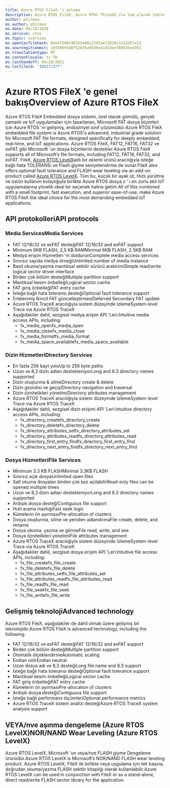 ```yaml
---
title: Azure RTOS FileX 'i anlama
description: Azure RTOS FileX, Azure RTOS ThreadX ile tam olarak tümleştirilmiş ve desteklenen tüm işlemciler için kullanılabilen yüksek performanslı, dosya ayırma tablosu (FAT) ile uyumlu bir dosya sistemidir. Azure RTOS ThreadX gibi Azure RTOS FileX, küçük bir ayak izi ve yüksek performansa sahip olacak şekilde tasarlanmıştır ve bu da dosya yönetimi işlemleri gerektiren, günümüzün derin eklenmiş uygulamalar için idealdir. FileX, RAM, Azure RTOS USBX, SD kartı ve nve/veya Flash anıları dahil olmak üzere çoğu fiziksel medyayı Azure RTOS LevelX aracılığıyla destekler.
author: philmea
ms.author: philmea
ms.date: 05/19/2020
ms.service: rtos
ms.topic: overview
ms.openlocfilehash: 0a54f160c96fb3e90c2295ae72020c121d367a12
ms.sourcegitcommit: 19d50693d8f5287ba6938ae1d23eef88435ed7b1
ms.translationtype: MT
ms.contentlocale: tr-TR
ms.lasthandoff: 04/28/2021
ms.locfileid: "108171377"
---
```

# <a name="overview-of-azure-rtos-filex"></a><span data-ttu-id="9e56a-105">Azure RTOS FileX 'e genel bakış</span><span class="sxs-lookup"><span data-stu-id="9e56a-105">Overview of Azure RTOS FileX</span></span>

<span data-ttu-id="9e56a-106">Azure RTOS FileX Embedded dosya sistemi, özel olarak gömülü, gerçek zamanlı ve IoT uygulamaları için tasarlanan, Microsoft FAT dosya biçimleri için Azure RTOS 'ın gelişmiş, endüstriyel sınıf çözümüdür.</span><span class="sxs-lookup"><span data-stu-id="9e56a-106">Azure RTOS FileX embedded file system is Azure RTOS's advanced, industrial grade solution for Microsoft FAT file formats, designed specifically for deeply embedded, real-time, and IoT applications.</span></span> <span data-ttu-id="9e56a-107">Azure RTOS FileX, FAT12, FAT16, FAT32 ve exFAT gibi Microsoft 'un dosya biçimlerini destekler.</span><span class="sxs-lookup"><span data-stu-id="9e56a-107">Azure RTOS FileX supports all of Microsoft’s file formats, including FAT12, FAT16, FAT32, and exFAT.</span></span> <span data-ttu-id="9e56a-108">FileX, [Azure RTOS LevelX](https://docs.microsoft.com/azure/rtos/levelx/)adlı bir eklenti ürünü aracılığıyla isteğe bağlı hata TOLERANSı ve Flash giyme seviyelendirme de sunar.</span><span class="sxs-lookup"><span data-stu-id="9e56a-108">FileX also offers optional fault tolerance and FLASH wear leveling via an add-on product called [Azure RTOS LevelX](https://docs.microsoft.com/azure/rtos/levelx/).</span></span> <span data-ttu-id="9e56a-109">Tüm bu, küçük bir ayak izi, Hızlı yürütme ve üstün kullanım kolaylığıyla birlikte Azure RTOS dosya x ' i en zorlu ekli IoT uygulamalarına yönelik ideal bir seçenek haline getirir.</span><span class="sxs-lookup"><span data-stu-id="9e56a-109">All of this combined with a small footprint, fast execution, and superior ease-of-use, make Azure RTOS FileX the ideal choice for the most demanding embedded IoT applications.</span></span>

## <a name="api-protocols"></a><span data-ttu-id="9e56a-110">API protokolleri</span><span class="sxs-lookup"><span data-stu-id="9e56a-110">API protocols</span></span>

### <a name="media-services"></a><span data-ttu-id="9e56a-111">Media Services</span><span class="sxs-lookup"><span data-stu-id="9e56a-111">Media Services</span></span>

- <span data-ttu-id="9e56a-112">FAT 12/16/32 ve exFAT desteği</span><span class="sxs-lookup"><span data-stu-id="9e56a-112">FAT 12/16/32 and exFAT support</span></span>
- <span data-ttu-id="9e56a-113">Minimum 6KB FLASH, 2,5 KB RAM</span><span class="sxs-lookup"><span data-stu-id="9e56a-113">Minimal 6KB FLASH, 2.5KB RAM</span></span>
- <span data-ttu-id="9e56a-114">Medya erişim Hizmetleri 'ni doldurun</span><span class="sxs-lookup"><span data-stu-id="9e56a-114">Complete media access services</span></span>
- <span data-ttu-id="9e56a-115">Sınırsız sayıda medya örneği</span><span class="sxs-lookup"><span data-stu-id="9e56a-115">Unlimited number of media instance</span></span>
- <span data-ttu-id="9e56a-116">Basit okuma/yazma mantıksal sektör sürücü arabirimi</span><span class="sxs-lookup"><span data-stu-id="9e56a-116">Simple read/write logical sector driver interface</span></span>
- <span data-ttu-id="9e56a-117">Birden çok bölüm desteği</span><span class="sxs-lookup"><span data-stu-id="9e56a-117">Multiple partition support</span></span>
- <span data-ttu-id="9e56a-118">Mantıksal kesim önbelleği</span><span class="sxs-lookup"><span data-stu-id="9e56a-118">Logical sector cache</span></span>
- <span data-ttu-id="9e56a-119">FAT giriş önbelleği</span><span class="sxs-lookup"><span data-stu-id="9e56a-119">FAT entry cache</span></span>
- <span data-ttu-id="9e56a-120">İsteğe bağlı hata toleransı desteği</span><span class="sxs-lookup"><span data-stu-id="9e56a-120">Optional fault tolerance support</span></span>
- <span data-ttu-id="9e56a-121">Ertelenmiş Ikincil FAT güncelleştirmesi</span><span class="sxs-lookup"><span data-stu-id="9e56a-121">Deferred Secondary FAT update</span></span>
- <span data-ttu-id="9e56a-122">Azure RTOS TraceX aracılığıyla sistem düzeyinde Izleme</span><span class="sxs-lookup"><span data-stu-id="9e56a-122">System-level Trace via Azure RTOS TraceX</span></span>
- <span data-ttu-id="9e56a-123">Aşağıdakiler dahil, sezgisel medya erişim API 'Leri:</span><span class="sxs-lookup"><span data-stu-id="9e56a-123">Intuitive media access APIs, including:</span></span>
  - <span data-ttu-id="9e56a-124">fx_media_open</span><span class="sxs-lookup"><span data-stu-id="9e56a-124">fx_media_open</span></span>
  - <span data-ttu-id="9e56a-125">fx_media_close</span><span class="sxs-lookup"><span data-stu-id="9e56a-125">fx_media_close</span></span>
  - <span data-ttu-id="9e56a-126">fx_media_format</span><span class="sxs-lookup"><span data-stu-id="9e56a-126">fx_media_format</span></span>
  - <span data-ttu-id="9e56a-127">fx_media_space_available</span><span class="sxs-lookup"><span data-stu-id="9e56a-127">fx_media_space_available</span></span>

### <a name="directory-services"></a><span data-ttu-id="9e56a-128">Dizin Hizmetleri</span><span class="sxs-lookup"><span data-stu-id="9e56a-128">Directory Services</span></span>

- <span data-ttu-id="9e56a-129">En fazla 256 bayt yolu</span><span class="sxs-lookup"><span data-stu-id="9e56a-129">Up to 256 byte paths</span></span>
- <span data-ttu-id="9e56a-130">Uzun ve 8,3 dizin adları destekleniyor</span><span class="sxs-lookup"><span data-stu-id="9e56a-130">Long and 8.3 directory names supported</span></span>
- <span data-ttu-id="9e56a-131">Dizin oluşturma & silme</span><span class="sxs-lookup"><span data-stu-id="9e56a-131">Directory create & delete</span></span>
- <span data-ttu-id="9e56a-132">Dizin gezintisi ve geçişi</span><span class="sxs-lookup"><span data-stu-id="9e56a-132">Directory navigation and traversal</span></span>
- <span data-ttu-id="9e56a-133">Dizin öznitelikleri yönetimi</span><span class="sxs-lookup"><span data-stu-id="9e56a-133">Directory attributes management</span></span>
- <span data-ttu-id="9e56a-134">Azure RTOS TraceX aracılığıyla sistem düzeyinde Izleme</span><span class="sxs-lookup"><span data-stu-id="9e56a-134">System-level Trace via Azure RTOS TraceX</span></span>
- <span data-ttu-id="9e56a-135">Aşağıdakiler dahil, sezgisel dizin erişimi API 'Leri:</span><span class="sxs-lookup"><span data-stu-id="9e56a-135">Intuitive directory access APIs, including:</span></span>
  - <span data-ttu-id="9e56a-136">fx_directory_create</span><span class="sxs-lookup"><span data-stu-id="9e56a-136">fx_directory_create</span></span>
  - <span data-ttu-id="9e56a-137">fx_directory_delete</span><span class="sxs-lookup"><span data-stu-id="9e56a-137">fx_directory_delete</span></span>
  - <span data-ttu-id="9e56a-138">fx_directory_attributes_set</span><span class="sxs-lookup"><span data-stu-id="9e56a-138">fx_directory_attributes_set</span></span>
  - <span data-ttu-id="9e56a-139">fx_directory_attributes_read</span><span class="sxs-lookup"><span data-stu-id="9e56a-139">fx_directory_attributes_read</span></span>
  - <span data-ttu-id="9e56a-140">fx_directory_first_entry_find</span><span class="sxs-lookup"><span data-stu-id="9e56a-140">fx_directory_first_entry_find</span></span>
  - <span data-ttu-id="9e56a-141">fx_directory_next_entry_find</span><span class="sxs-lookup"><span data-stu-id="9e56a-141">fx_directory_next_entry_find</span></span>

### <a name="file-services"></a><span data-ttu-id="9e56a-142">Dosya Hizmetleri</span><span class="sxs-lookup"><span data-stu-id="9e56a-142">File Services</span></span>

- <span data-ttu-id="9e56a-143">Minimum 3.3 KB FLASH</span><span class="sxs-lookup"><span data-stu-id="9e56a-143">Minimal 3.3KB FLASH</span></span>
- <span data-ttu-id="9e56a-144">Sınırsız açık dosya</span><span class="sxs-lookup"><span data-stu-id="9e56a-144">Unlimited open files</span></span>
- <span data-ttu-id="9e56a-145">Salt okuma dosyaları birden çok kez açılabilir</span><span class="sxs-lookup"><span data-stu-id="9e56a-145">Read-only files can be opened multiple times</span></span>
- <span data-ttu-id="9e56a-146">Uzun ve 8,3 dizin adları destekleniyor</span><span class="sxs-lookup"><span data-stu-id="9e56a-146">Long and 8.3 directory names supported</span></span>
- <span data-ttu-id="9e56a-147">Ardışık dosya desteği</span><span class="sxs-lookup"><span data-stu-id="9e56a-147">Contiguous file support</span></span>
- <span data-ttu-id="9e56a-148">Hızlı arama mantığı</span><span class="sxs-lookup"><span data-stu-id="9e56a-148">Fast seek logic</span></span>
- <span data-ttu-id="9e56a-149">Kümelerin ön ayırması</span><span class="sxs-lookup"><span data-stu-id="9e56a-149">Pre-allocation of clusters</span></span>
- <span data-ttu-id="9e56a-150">Dosya oluşturma, silme ve yeniden adlandırma</span><span class="sxs-lookup"><span data-stu-id="9e56a-150">File create, delete, and rename</span></span>
- <span data-ttu-id="9e56a-151">Dosya okuma, yazma ve görme</span><span class="sxs-lookup"><span data-stu-id="9e56a-151">File read, write, and see</span></span>
- <span data-ttu-id="9e56a-152">Dosya öznitelikleri yönetimi</span><span class="sxs-lookup"><span data-stu-id="9e56a-152">File attributes management</span></span>
- <span data-ttu-id="9e56a-153">Azure RTOS TraceX aracılığıyla sistem düzeyinde Izleme</span><span class="sxs-lookup"><span data-stu-id="9e56a-153">System-level Trace via Azure RTOS TraceX</span></span>
- <span data-ttu-id="9e56a-154">Aşağıdakiler dahil, sezgisel dosya erişim API 'Leri:</span><span class="sxs-lookup"><span data-stu-id="9e56a-154">Intuitive file access APIs, including:</span></span>
  - <span data-ttu-id="9e56a-155">fx_file_create</span><span class="sxs-lookup"><span data-stu-id="9e56a-155">fx_file_create</span></span>
  - <span data-ttu-id="9e56a-156">fx_file_delete</span><span class="sxs-lookup"><span data-stu-id="9e56a-156">fx_file_delete</span></span>
  - <span data-ttu-id="9e56a-157">fx_file_attributes_set</span><span class="sxs-lookup"><span data-stu-id="9e56a-157">fx_file_attributes_set</span></span>
  - <span data-ttu-id="9e56a-158">fx_file_attributes_read</span><span class="sxs-lookup"><span data-stu-id="9e56a-158">fx_file_attributes_read</span></span>
  - <span data-ttu-id="9e56a-159">fx_file_read</span><span class="sxs-lookup"><span data-stu-id="9e56a-159">fx_file_read</span></span>
  - <span data-ttu-id="9e56a-160">fx_file_seek</span><span class="sxs-lookup"><span data-stu-id="9e56a-160">fx_file_seek</span></span>
  - <span data-ttu-id="9e56a-161">fx_file_write</span><span class="sxs-lookup"><span data-stu-id="9e56a-161">fx_file_write</span></span>

## <a name="advanced-technology"></a><span data-ttu-id="9e56a-162">Gelişmiş teknoloji</span><span class="sxs-lookup"><span data-stu-id="9e56a-162">Advanced technology</span></span>

<span data-ttu-id="9e56a-163">Azure RTOS FileX, aşağıdakiler de dahil olmak üzere gelişmiş bir teknolojidir.</span><span class="sxs-lookup"><span data-stu-id="9e56a-163">Azure RTOS FileX is advanced technology, including the following.</span></span>

- <span data-ttu-id="9e56a-164">FAT 12/16/32 ve exFAT desteği</span><span class="sxs-lookup"><span data-stu-id="9e56a-164">FAT 12/16/32 and exFAT support</span></span>
- <span data-ttu-id="9e56a-165">Birden çok bölüm desteği</span><span class="sxs-lookup"><span data-stu-id="9e56a-165">Multiple partition support</span></span>
- <span data-ttu-id="9e56a-166">Otomatik ölçeklendirme</span><span class="sxs-lookup"><span data-stu-id="9e56a-166">Automatic scaling</span></span>
- <span data-ttu-id="9e56a-167">Endian nötr</span><span class="sxs-lookup"><span data-stu-id="9e56a-167">Endian neutral</span></span>
- <span data-ttu-id="9e56a-168">Uzun dosya adı ve 8,3 desteği</span><span class="sxs-lookup"><span data-stu-id="9e56a-168">Long file name and 8.3 support</span></span>
- <span data-ttu-id="9e56a-169">İsteğe bağlı hata toleransı desteği</span><span class="sxs-lookup"><span data-stu-id="9e56a-169">Optional fault tolerance support</span></span>
- <span data-ttu-id="9e56a-170">Mantıksal kesim önbelleği</span><span class="sxs-lookup"><span data-stu-id="9e56a-170">Logical sector cache</span></span>
- <span data-ttu-id="9e56a-171">FAT giriş önbelleği</span><span class="sxs-lookup"><span data-stu-id="9e56a-171">FAT entry cache</span></span>
- <span data-ttu-id="9e56a-172">Kümelerin ön ayırması</span><span class="sxs-lookup"><span data-stu-id="9e56a-172">Pre-allocation of clusters</span></span>
- <span data-ttu-id="9e56a-173">Ardışık dosya desteği</span><span class="sxs-lookup"><span data-stu-id="9e56a-173">Contiguous file support</span></span>
- <span data-ttu-id="9e56a-174">İsteğe bağlı performans ölçümleri</span><span class="sxs-lookup"><span data-stu-id="9e56a-174">Optional performance metrics</span></span>
- <span data-ttu-id="9e56a-175">Azure RTOS TraceX sistem analizi desteği</span><span class="sxs-lookup"><span data-stu-id="9e56a-175">Azure RTOS TraceX system analysis support</span></span>

## <a name="nornand-wear-leveling-azure-rtos-levelx"></a><span data-ttu-id="9e56a-176">VEYA/nve aşınma dengeleme (Azure RTOS LevelX)</span><span class="sxs-lookup"><span data-stu-id="9e56a-176">NOR/NAND Wear Leveling (Azure RTOS LevelX)</span></span>

<span data-ttu-id="9e56a-177">Azure RTOS LevelX, Microsoft 'un veya/nve FLASH giyme Dengeleme ürünüdür.</span><span class="sxs-lookup"><span data-stu-id="9e56a-177">Azure RTOS LevelX is Microsoft’s NOR/NAND FLASH wear leveling product.</span></span> <span data-ttu-id="9e56a-178">Azure RTOS LevelX, FileX ile birlikte veya uygulama için tek başına, doğrudan okuma/yazma FLASH sektör kitaplığı olarak kullanılabilir.</span><span class="sxs-lookup"><span data-stu-id="9e56a-178">Azure RTOS LevelX can be used in conjunction with FileX or as a stand-alone, direct read/write FLASH sector library for the application.</span></span>
